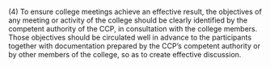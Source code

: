 (4) To ensure college meetings achieve an effective result, the objectives of any meeting or activity of the college should be clearly identified by the competent authority of the CCP, in consultation with the college members. Those objectives should be circulated well in advance to the participants together with documentation prepared by the CCP’s competent authority or by other members of the college, so as to create effective discussion.